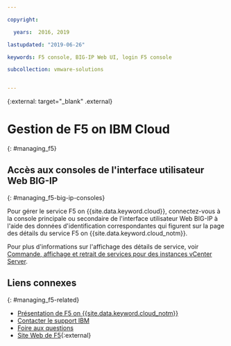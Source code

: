 ```yaml
---

copyright:

  years:  2016, 2019

lastupdated: "2019-06-26"

keywords: F5 console, BIG-IP Web UI, login F5 console

subcollection: vmware-solutions


---
```


{:external: target="_blank" .external}

# Gestion de F5 on IBM Cloud
{: #managing_f5}

## Accès aux consoles de l'interface utilisateur Web BIG-IP
{: #managing_f5-big-ip-consoles}

Pour gérer le service F5 on {{site.data.keyword.cloud}}, connectez-vous à la console principale ou secondaire de l'interface utilisateur Web BIG-IP à l'aide des données d'identification correspondantes qui figurent sur la page des détails du service F5 on {{site.data.keyword.cloud_notm}}.

Pour plus d'informations sur l'affichage des détails de service, voir [Commande, affichage et retrait de services pour des instances vCenter Server](/docs/services/vmwaresolutions/vcenter?topic=vmware-solutions-vc_addingremovingservices).

## Liens connexes
{: #managing_f5-related}

* [Présentation de F5 on {{site.data.keyword.cloud_notm}}](/docs/services/vmwaresolutions/services?topic=vmware-solutions-f5_considerations)
* [Contacter le support IBM](/docs/services/vmwaresolutions/vmonic?topic=vmware-solutions-trbl_support)
* [Foire aux questions](/docs/services/vmwaresolutions/vmonic?topic=vmware-solutions-faq)
* [Site Web de F5](https://www.f5.com/){:external}
